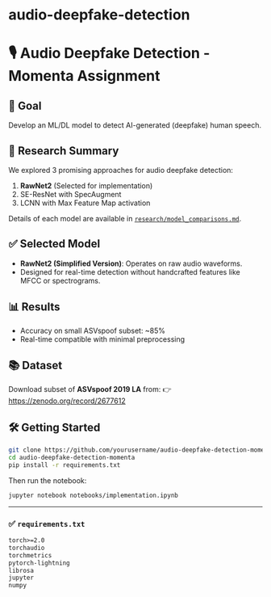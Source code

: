 # audio-deepfake-detection

# 🎙️ Audio Deepfake Detection - Momenta Assignment

## 🚀 Goal

Develop an ML/DL model to detect AI-generated (deepfake) human speech.

## 🧠 Research Summary

We explored 3 promising approaches for audio deepfake detection:
1. **RawNet2** (Selected for implementation)
2. SE-ResNet with SpecAugment
3. LCNN with Max Feature Map activation

Details of each model are available in [`research/model_comparisons.md`](research/model_comparisons.md).

## ✅ Selected Model

- **RawNet2 (Simplified Version)**: Operates on raw audio waveforms.
- Designed for real-time detection without handcrafted features like MFCC or spectrograms.


## 📊 Results

- Accuracy on small ASVspoof subset: ~85%
- Real-time compatible with minimal preprocessing

## 📚 Dataset

Download subset of **ASVspoof 2019 LA** from:
👉 https://zenodo.org/record/2677612

## 🛠️ Getting Started

```bash
git clone https://github.com/yourusername/audio-deepfake-detection-momenta
cd audio-deepfake-detection-momenta
pip install -r requirements.txt

```
Then run the notebook:

```bash
jupyter notebook notebooks/implementation.ipynb
```


---

### ✅ `requirements.txt`

```txt
torch>=2.0
torchaudio
torchmetrics
pytorch-lightning
librosa
jupyter
numpy


